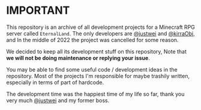 # IMPORTANT

This repository is an archive of all development projects for a Minecraft RPG server called `EternalLand`. The only developers are [@justwei](https://github.com/xxxijustwei) and [@kirraObj](https://github.com/CziSKY), and In the middle of 2022 the project was cancelled for some reason.

We decided to keep all its development stuff on this repository, Note that **we will not be doing maintenance or replying your issue**.

You may be able to find some useful code / development ideas in the repository. Most of the projects I'm responsible for maybe trashily written, especially in terms of part of hardcode.

The development time was the happiest time of my life so far, thank you very much [@justwei](https://github.com/xxxijustwei) and my former boss.
